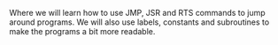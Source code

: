 Where we will learn how to use JMP, JSR and RTS commands to jump around programs. We will also use labels, constants and subroutines to make the programs a bit more readable.
